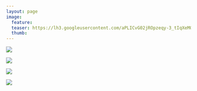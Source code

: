 ```yaml
---
layout: page
image:
  feature:
  teaser: https://lh3.googleusercontent.com/aPLICvG02jROpzeqy-3_tIqXeMQe9s7ilQ-aVhTkV60=w245
  thumb:
---
```


![](https://lh3.googleusercontent.com/xWgvq5m-4ImCEGGyEXUKz2EUWs6pCj_9pim9IkSYv5E=w800)

![](https://lh3.googleusercontent.com/S5uXEVXOJhBa5eonlyczUv0xPx_4ZOltwmMY_zFPRDE=w800)

![](https://lh3.googleusercontent.com/HsYbxZmZck_bGfNzkH_xZJ-GoroEQK9qTrrt0HUvnjE=w800)

![](https://lh3.googleusercontent.com/Y3e8OR8DBBuZpVB6CkbDny-gJFZrsMfasUOW60jyFw4=w800)
